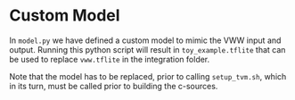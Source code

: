 # Custom Model
In `model.py` we have defined a custom model to mimic the VWW input and output. Running this python script will result in `toy_example.tflite` that can be used to replace `vww.tflite` in the integration folder.

Note that the model has to be replaced, prior to calling `setup_tvm.sh`, which in its turn, must be called prior to building the c-sources.